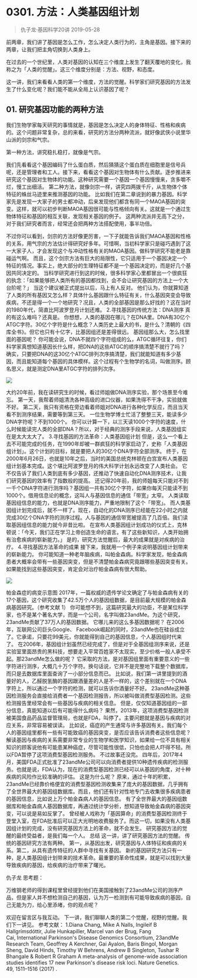 # 0301. 方法：人类基因组计划
> 仇子龙·基因科学20讲
2019-05-28

前两章，我们讲了基因是怎么工作，怎么决定人类行为的，主角是基因。接下来的两章，让我们把主角切换到人类身上。

在过去的一个世纪里，人类对基因的认知在三个维度上发生了翻天覆地的变化，我称之为「人类的觉醒」。这三个维度分别是：方法、视野，和态度。

这一讲，我们来看看人类的第一个维度，方法的觉醒。科学家们研究基因的方法发生了什么变化呢？我们能不能从全局上认识基因了呢？

## 01. 研究基因功能的两种方法

我们生物学家每天研究的事情就是，基因是怎么决定人的身体特征、性格和疾病的。这个问题非常复杂，总的来看，研究的方法分两种流派，就好像武侠小说里华山派的剑宗和气宗。

第一种方法，讲究稳扎稳打，就像是气宗。

我们先看看这个基因编码了什么蛋白质，然后猜猜这个蛋白质在细胞里是信号兵呢，还是管理者和工人。接下来，看看这个基因对生物体有什么贡献。逐步推进来研究这个基因对生物体的功能。这种研究需要一个基因一个基因慢慢来，贪多嚼不烂，慢工出细活。
第二种方法，就像剑宗一样，讲究四两拨千斤，从生物体个体特征的蛛丝马迹里来推测基因的功能。
比如我们在第二章说到的暴力基因。科学家先是发现一大家子的男士都冲动，后来发现他们都含有同一个MAOA基因的突变。这样，就可以初步判断MAOA基因很可能与性格倾向有关。这就是一个通过生物体特征和基因的相互关联，发现相关基因的例子。
这两种流派并无高下之分，对于我们研究者而言，经常还会把两种方法搭配使用，事半功倍。

不过你可以看到，剑宗的方法好像更厉害，一下子就能告诉我们MAOA基因和性格的关系，用气宗的方法估计得研究好多年。可惜啊，当初科学家只是碰巧遇到了这一大家子人，才会发现这个与冲动性格有关的MAOA基因。做科学研究不能老是靠碰运气啊。
而且，这个剑宗方法有巨大的局限性，它只适用于一个基因决定一个特征的情况。事实上，绝大部分的生理特征都不是一个基因决定的，而是好几个基因共同决定的。
当科学研究进行到这的时候，很多科学家心里都冒出一个很疯狂的执念：「如果能够把人类所有的基因都找到，会不会让研究基因的方法上一个大台阶呢？」
当这个建议被正式提出以后，马上有人反对。
他们认为，你就算知道了人类的所有基因又怎么样？具体什么基因跟什么特征有关，什么基因突变会导致疾病，不还是得一个一个地研究？况且，人类的全部基因是那么好找的？这在当时的1980年代，简直比阿波罗登月计划还难。
2.寻找基因的传统方法：DNA测序
真的有这么难吗？还真是。
你想想，人类的基因在哪儿？在DNA里。DNA有30亿个ATGC字符。30亿个字符是什么概念？人类历史上最大的书，是什么？清朝的《四库全书》。但它也只有十亿字，比基因组还是差得很远。
基因组那么大，怎么找里面的基因呢？
你可能会说，DNA不就四个字符组成的么，ATGC循环往复，你们科学家真想知道基因长什么样，把DNA的这些ATGC的顺序搞清楚不就行了吗？
确实，只要把DNA的这30亿个ATGC排列次序搞清楚，我们就能知道有多少基因，而且能知道每个基因的具体模样。这个过程有个生物学的名词，叫做测序。顾名思义，就是测定DNA里ATGC字符的排列次序。

![](https://raw.githubusercontent.com/dalong0514/selfstudy/master/图片链接/生命科学/2019101.jpg)

大约20年前，我在读研究生的时候，看过师姐做DNA测序实验，那个场景至今难忘。
第一天，我帮着师姐清洗各种高级的进口仪器，如果洗得不干净，实验就做不好。
第二天，我只有资格在旁边看着师姐对DNA进行各种化学反应，而且当天看不到测序结果，需要等到第三天。
一位生物学博士忙活了整整三天，能读多少DNA字符呢？不到1000个。
你可以计算一下，以三天读1000个字符的速度，什么时候能读完人类的全部DNA？所以，对于经典的测序手段来说，人类基因组实在是太大太大了。
3.寻找基因的方法革命：人类基因组计划
但是，这么一个看上去不可能完成的任务，在1990年却被一群疯狂的科学家启动了，史称「人类基因组计划」。这个计划的目标，就是要把人的30亿个DNA字符全部测序。
终于，在2000年6月26日，也就是10年之后，当时的美国总统克林顿在白宫宣布人类基因组计划基本完成。这个堪比阿波罗登月的伟大科学计划永远改变了人类社会。
它不仅告诉了我们人类到底有多少基因，还推动了快速自动化DNA测序技术，让我们研究基因的效率有了指数般的提高。
还记得20年前，我的师姐每天只能对不到一千个DNA字符进行测序吗？基因组一共有30亿个字符，如果你每天只能读不到1000个。借用信息论的概念，这叫人与基因信息的通信「带宽」太窄。
人类读取基因组信息的能力，也就是DNA测序能力，严重地限制了这个「带宽」。
而人类基因组计划完成后，就不一样了。现在，自动化的DNA测序已经能在22小时之内就完成30亿个DNA字符的测序过程。人与基因的通信带宽被提高了几百倍。我们读取基因组信息的能力就今非昔比啦。
在宣布人类基因组计划成功的仪式上，克林顿说：「今天，我们正在学习上帝创造生命的语言。有了这些新知识，人类开始拥有治愈疾病的崭新能力。」
是的，研究方法觉醒后，最大的成果就是对疾病的治疗。
4.寻找基因方法革命的成果
接下来，我就用一个例子来说明基因组计划带来的崭新能力。
你可能知道一种老年脑疾病，叫帕金森病。科学家发现，帕金森病患者大概率会带有一些基因突变，但是不清楚帕金森病究竟跟哪些基因突变有关。如果能找到这些基因突变，肯定会对治疗帕金森病有很大帮助。

![](https://raw.githubusercontent.com/dalong0514/selfstudy/master/图片链接/生命科学/2019102.jpg)

帕金森症的病变示意图
2017年，一篇权威的遗传学论文确定了与帕金森病有关的17个基因，这个研究收集了42.5万个人的基因组数据，是目前最大规模的帕金森病基因研究。（参考文献 1）
你可能想不到，这篇研究最大的功臣，不是某位科学家，也不是某个著名大学，而是一个公司，名字叫做23andMe。为这个研究，23andMe贡献了37万人的基因数据。
它哪儿来的这么多基因数据呢？
在2006年，互联网公司巨头Google、 Facebook崛起的同时，23andMe也在硅谷成立了。它承诺，只要花99美元，你就能得到自己的基因信息，个人基因组时代来了。
在2006年，基因组计划虽然已经完成了，但是对于全基因组测序来说，还是实验室里面昂贵的黑科技，想要走入平常百姓家不太现实，至少价格一般人承受不起。那23andMe怎么做的呢？
它采取的方法，是对基因组里面有重要意义的一些字符进行测序，大概几十万个字符。换句话说，它并不是完整地下载整个数据库，而只是去数据库里面查询了一小部分信息而已。
比如说，我们第一讲里提到的酒量好的人，乙醛脱氢酶的基因跟酒量差的人是不一样的，这个差别就在一个DNA字符上，所以通过一个字符的检测，就可以告诉你酒量好不好。
23andMe这种基因检测服务会直接给消费者一个基因检测报告，所以被叫做消费型基因检测。这些检测报告里经常会有一些基因与疾病的相关信息。
但是，仅仅知道基因组的一部分信息，真能知道以后有可能得什么病吗？
果然，2013年，这项消费型基因检测被美国食品药品监督管理局，也就是FDA，叫停了。主要问题就是基因与疾病的对应关系，非常容易被误读。
比如说，癌症的产生通常与许多基因有关。我们每个人的基因组里都有一些有可能致癌的基因突变，是否应该告诉消费者这些信息呢？
解读基因与疾病的关系需要非常专业的生物学和医学知识，如果给一位不具有相关知识的顾客说他有可能患某种癌症，尽管可能性很低，只怕也会把人吓得不轻。所以FDA暂停了这项消费型基因检测服务。
不过故事还没完。
四年后，2017年4月，美国FDA正式批准了23andMe公司可以向消费者提供10种遗传疾病的检测服务。也就是说，FDA认为，现在的消费型基因检测已经可以从基因的角度，对十种疾病的风险作比较准确的评估。
这是为什么呢？
原来，通过十年的积累，23andMe已经靠价格便宜的消费型基因检测收集来了庞大的基因数据，几乎拥有了全世界最大的基因组数据库。而且，他们还有针对性地专门去收集很多疾病患者的基因信息，比如说上万个帕金森病人的基因信息。
有了全世界最大的基因组数据库和帕金森病人基因数据库，再通过统计学分析，想知道导致帕金森病的基因突变，可以说是易如反掌了。
曾经被人戏称为「基因算命」的消费型基因检测终于登堂入室，在FDA批准后可以正大光明地收费服务了。而这一切，如果没有人类基因组计划的完成，没有研究基因方法上的革命，就不会发生。
研究基因方法的觉醒的最终受益者，是我们每一个人。
总结
这一讲，讲了研究基因方法的觉醒。
传统的基因研究方法有两种。
第一，从基因出发，研究基因与人体特征和疾病的关系。第二，从具有遗传特征的人群中寻找有关基因。
新的基因研究方法只有一种，是人类基因组计划带来的技术革命。最重要的革命性成果，就是可以找到大量导致疾病的基因，给疾病的治疗带来了曙光。

仇子龙
思考题：

万维钢老师的得到课程里曾经提到他们在美国接触到了23andMe公司的测序产品，但是家人并不想检测自己的基因，认为万一检测到有可能导致疾病的基因，自己无能为力，给心里添堵，你的观点呢？

欢迎在留言区与我互动。
下一讲，我们聊聊人类的第二个觉醒，视野的觉醒。我们下一讲见。
参考文献：
1.Diana Chang, Mike A Nalls, Ingileif B Hallgrímsdóttir, Julie Hunkapiller, Marcel van der Brug, Fang Cai, International Parkinson's Disease Genomics Consortium, 23andMe Research Team, Geoffrey A Kerchner, Gai Ayalon, Baris Bingol, Morgan Sheng, David Hinds, Timothy W Behrens, Andrew B Singleton, Tushar R Bhangale & Robert R Graham A meta-analysis of genome-wide association studies identifies 17 new Parkinson's disease risk loci. Nature Genetics. 49, 1511–1516 (2017) .
